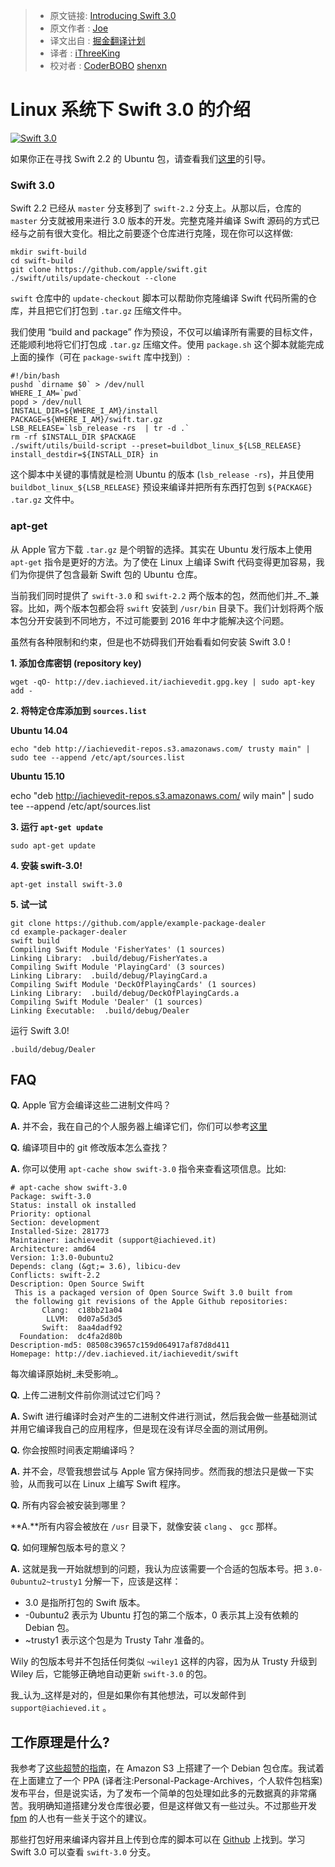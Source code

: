 > * 原文链接: [Introducing Swift 3.0](http://dev.iachieved.it/iachievedit/)
> * 原文作者 : [ Joe](http://dev.iachieved.it/iachievedit/author/admin/)
> * 译文出自 : [掘金翻译计划](https://github.com/xitu/gold-miner)
> * 译者 : [iThreeKing](https://github.com/iThreeKing)
> * 校对者 : [CoderBOBO](https://github.com/CoderBOBO) [shenxn](https://github.com/shenxn)

Linux 系统下 Swift 3.0 的介绍
====================

[![Swift 3.0](https://img.shields.io/badge/Swift-3.0-orange.svg?style=flat)](https://swift.org/)

如果你正在寻找 Swift 2.2 的 Ubuntu 包，请查看我们[这里](http://dev.iachieved.it/iachievedit/ubuntu-packages-for-open-source-swift/)的引导。
### Swift 3.0

Swift 2.2 已经从 `master` 分支移到了 `swift-2.2` 分支上。从那以后，仓库的 `master` 分支就被用来进行 3.0 版本的开发。完整克隆并编译 Swift 源码的方式已经与之前有很大变化。相比之前要逐个仓库进行克隆，现在你可以这样做:

    mkdir swift-build
    cd swift-build
    git clone https://github.com/apple/swift.git 
    ./swift/utils/update-checkout --clone

`swift` 仓库中的 `update-checkout` 脚本可以帮助你克隆编译 Swift 代码所需的仓库，并且把它们打包到 `.tar.gz` 压缩文件中。

我们使用 “build and package” 作为预设，不仅可以编译所有需要的目标文件，还能顺利地将它们打包成 `.tar.gz` 压缩文件。使用 `package.sh` 这个脚本就能完成上面的操作（可在 `package-swift` 库中找到）:

    #!/bin/bash
    pushd `dirname $0` > /dev/null
    WHERE_I_AM=`pwd`
    popd > /dev/null
    INSTALL_DIR=${WHERE_I_AM}/install
    PACKAGE=${WHERE_I_AM}/swift.tar.gz
    LSB_RELEASE=`lsb_release -rs  | tr -d .`
    rm -rf $INSTALL_DIR $PACKAGE
    ./swift/utils/build-script --preset=buildbot_linux_${LSB_RELEASE} install_destdir=${INSTALL_DIR} in

这个脚本中关键的事情就是检测 Ubuntu 的版本 (`lsb_release -rs`)，并且使用 `buildbot_linux_${LSB_RELEASE}` 预设来编译并把所有东西打包到 `${PACKAGE}` `.tar.gz` 文件中。
### apt-get

从 Apple 官方下载 `.tar.gz` 是个明智的选择。其实在 Ubuntu 发行版本上使用 `apt-get` 指令是更好的方法。为了使在 Linux 上编译 Swift 代码变得更加容易，我们为你提供了包含最新 Swift 包的 Ubuntu 仓库。

当前我们同时提供了 `swift-3.0` 和 `swift-2.2` 两个版本的包，然而他们并_不_兼容。比如，两个版本包都会将 `swift` 安装到 `/usr/bin` 目录下。我们计划将两个版本包分开安装到不同地方，不过可能要到 2016 年中才能解决这个问题。

虽然有各种限制和约束，但是也不妨碍我们开始看看如何安装 Swift 3.0 !

**1\. 添加仓库密钥 (repository key)**

    wget -qO- http://dev.iachieved.it/iachievedit.gpg.key | sudo apt-key add -

**2\. 将特定仓库添加到 `sources.list`**

**Ubuntu 14.04**

    echo "deb http://iachievedit-repos.s3.amazonaws.com/ trusty main" | sudo tee --append /etc/apt/sources.list

**Ubuntu 15.10**

echo "deb http://iachievedit-repos.s3.amazonaws.com/ wily main" | sudo tee --append /etc/apt/sources.list

**3\. 运行 `apt-get update`**

```
sudo apt-get update
```

**4\. 安装 swift-3.0!**

```
apt-get install swift-3.0
```

**5\. 试一试**

    git clone https://github.com/apple/example-package-dealer
    cd example-packager-dealer
    swift build
    Compiling Swift Module 'FisherYates' (1 sources)
    Linking Library:  .build/debug/FisherYates.a
    Compiling Swift Module 'PlayingCard' (3 sources)
    Linking Library:  .build/debug/PlayingCard.a
    Compiling Swift Module 'DeckOfPlayingCards' (1 sources)
    Linking Library:  .build/debug/DeckOfPlayingCards.a
    Compiling Swift Module 'Dealer' (1 sources)
    Linking Executable:  .build/debug/Dealer

运行 Swift 3.0!

```
.build/debug/Dealer
```

## FAQ

**Q.** Apple 官方会编译这些二进制文件吗？

**A.** 并不会，我在自己的个人服务器上编译它们，你们可以参考[这里](http://dev.iachieved.it/iachievedit/keeping-up-with-open-source-swift/)

**Q.** 编译项目中的 git 修改版本怎么查找？

**A.** 你可以使用 `apt-cache show swift-3.0` 指令来查看这项信息。比如:

    # apt-cache show swift-3.0
    Package: swift-3.0
    Status: install ok installed
    Priority: optional
    Section: development
    Installed-Size: 281773
    Maintainer: iachievedit (support@iachieved.it)
    Architecture: amd64
    Version: 1:3.0-0ubuntu2
    Depends: clang (&gt;= 3.6), libicu-dev
    Conflicts: swift-2.2
    Description: Open Source Swift
     This is a packaged version of Open Source Swift 3.0 built from
     the following git revisions of the Apple Github repositories:
           Clang:  c18bb21a04
            LLVM:  0d07a5d3d5
           Swift:  8aa4dadf92
      Foundation:  dc4fa2d80b
    Description-md5: 08508c39657c159d064917af87d8d411
    Homepage: http://dev.iachieved.it/iachievedit/swift

每次编译原始树_未受影响_。

**Q.** 上传二进制文件前你测试过它们吗？

**A.** Swift 进行编译时会对产生的二进制文件进行测试，然后我会做一些基础测试并用它编译我自己的应用程序，但是现在没有详尽全面的测试用例。

**Q.** 你会按照时间表定期编译吗？

**A.** 并不会，尽管我想尝试与 Apple 官方保持同步。然而我的想法只是做一下实验，从而我可以在 Linux 上编写 Swift 程序。

**Q.** 所有内容会被安装到哪里？

**A.**所有内容会被放在 `/usr` 目录下，就像安装 `clang` 、 `gcc` 那样。

**Q.** 如何理解包版本号的意义？

**A.** 这就是我一开始就想到的问题，我认为应该需要一个合适的包版本号。把 `3.0-0ubuntu2~trusty1` 分解一下，应该是这样：

*   3.0 是指所打包的 Swift 版本。
*   -0ubuntu2 表示为 Ubuntu 打包的第二个版本，0 表示其上没有依赖的 Debian 包。
*   ~trusty1 表示这个包是为 Trusty Tahr 准备的。

Wily 的包版本号并不包括任何类似 `~wiley1` 这样的内容，因为从 Trusty 升级到 Wiley 后，它能够正确地自动更新 `swift-3.0` 的包。

我_认为_这样是对的，但是如果你有其他想法，可以发邮件到 `support@iachieved.it` 。

## 工作原理是什么?

我参考了[这些超赞的指南](http://xn.pinkhamster.net/blog/tech/host-a-debian-repository-on-s3.html)，在 Amazon S3 上搭建了一个 Debian 包仓库。我试着在上面建立了一个 PPA (译者注:Personal-Package-Archives，个人软件包档案) 发布平台，但是说实话，为了发布一个简单的包处理如此多的元数据真的非常痛苦。我明确知道搭建分发仓库很必要，但是这样做又有一些过头。不过那些开发 [fpm](https://github.com/jordansissel/fpm) 的人也有一些关于这个的建议。

那些打包好用来编译内容并且上传到仓库的脚本可以在 [Github](https://github.com/iachievedit/package-swift) 上找到。学习 Swift 3.0 可以查看 `swift-3.0` 分支。

